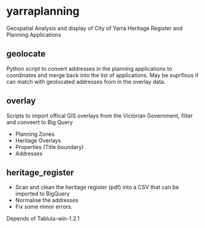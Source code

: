 # yarraplanning
Geospatial Analysis and display of City of Yarra Heritage Register and Planning Applications 

## geolocate
Python script to convert addresses in the planning applications to coordinates and merge back into the list of applications.
May be suprflous if can match with geolocated addresses from in the overlay data.
## overlay
Scripts to import offical GIS overlays from the Victorian Government, filter and conveert to Big Query
- Planning Zones
- Heritage Overlays
- Properties (Title boundary)
- Addresses

## heritage_register 
- Scan and clean the heritage register (pdf) into a CSV that can be imported to BigQuery
- Normalise the addresses
- Fix some minor errors.

Depends of Tablula-win-1.2.1
